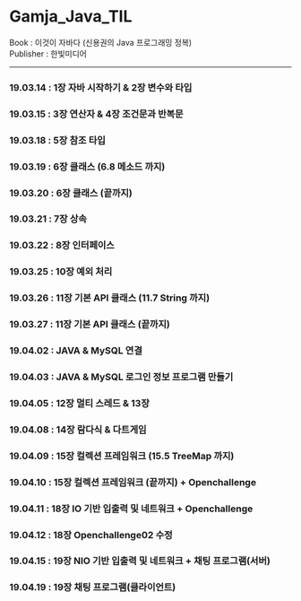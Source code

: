 # Gamja_Java_TIL

Book : 이것이 자바다 (신용권의 Java 프로그래밍 정복)   
Publisher : 한빛미디어

---

### 19.03.14 : 1장 자바 시작하기 & 2장 변수와 타입
### 19.03.15 : 3장 연산자 & 4장 조건문과 반복문
### 19.03.18 : 5장 참조 타입
### 19.03.19 : 6장 클래스 (6.8 메소드 까지)
### 19.03.20 : 6장 클래스 (끝까지)
### 19.03.21 : 7장 상속
### 19.03.22 : 8장 인터페이스
### 19.03.25 : 10장 예외 처리
### 19.03.26 : 11장 기본 API 클래스 (11.7 String 까지)
### 19.03.27 : 11장 기본 API 클래스 (끝까지)
### 19.04.02 : JAVA & MySQL 연결
### 19.04.03 : JAVA & MySQL 로그인 정보 프로그램 만들기
### 19.04.05 : 12장 멀티 스레드 & 13장 
### 19.04.08 : 14장 람다식 & 다트게임 
### 19.04.09 : 15장 컬렉션 프레임워크 (15.5 TreeMap 까지)
### 19.04.10 : 15장 컬렉션 프레임워크 (끝까지) + Openchallenge
### 19.04.11 : 18장 IO 기반 입출력 및 네트워크 + Openchallenge
### 19.04.12 : 18장 Openchallenge02 수정
### 19.04.15 : 19장 NIO 기반 입출력 및 네트워크 + 채팅 프로그램(서버)
### 19.04.19 : 19장 채팅 프로그램(클라이언트)
